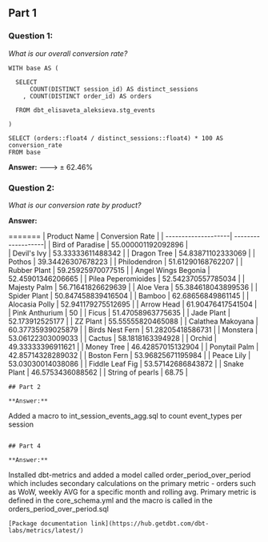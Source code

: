 ## Part 1

### Question 1: 

_What is our overall conversion rate?_

```
WITH base AS (

  SELECT 
      COUNT(DISTINCT session_id) AS distinct_sessions
    , COUNT(DISTINCT order_id) AS orders
    
  FROM dbt_elisaveta_aleksieva.stg_events
  
)

SELECT (orders::float4 / distinct_sessions::float4) * 100 AS conversion_rate
FROM base 
```

**Answer:**
---> ± 62.46%

### Question 2: 
_What is our conversion rate by product?_

**Answer:**

=======
| Product Name        | Conversion Rate    |
| --------------------| -------------------|
| Bird of Paradise    | 55.000001192092896 |  
| Devil's Ivy         | 53.33333611488342  |
| Dragon Tree         | 54.83871102333069  |
| Pothos              | 39.34426307678223  |
| Philodendron        | 51.61290168762207  |
| Rubber Plant        | 59.25925970077515  |
| Angel Wings Begonia | 52.45901346206665  |
| Pilea Peperomioides | 52.542370557785034 |
| Majesty Palm        | 56.71641826629639  |
| Aloe Vera           | 55.384618043899536 |
| Spider Plant        | 50.847458839416504 |
| Bamboo              | 62.68656849861145  |
| Alocasia Polly      | 52.941179275512695 |
| Arrow Head          | 61.90476417541504  |
| Pink Anthurium      | 50                 |
| Ficus               | 51.47058963775635  |
| Jade Plant          | 52.173912525177    |
| ZZ Plant            | 55.55555820465088  |
| Calathea Makoyana   | 60.37735939025879  |
| Birds Nest Fern     | 51.28205418586731  |
| Monstera            | 53.06122303009033  |
| Cactus              | 58.1818163394928   |
| Orchid              | 49.33333396911621  |
| Money Tree          | 46.42857015132904  |
| Ponytail Palm       | 42.85714328289032  |
| Boston Fern         | 53.96825671195984  |
| Peace Lily          | 53.03030014038086  |
| Fiddle Leaf Fig     | 53.57142686843872  |
| Snake Plant         | 46.5753436088562   |
| String of pearls    | 68.75              |


```
## Part 2

**Answer:** 
```
Added a macro to int_session_events_agg.sql to count event_types per session

```

## Part 4 

**Answer:** 
```
Installed dbt-metrics and added a model called order_period_over_period which includes secondary calculations on the primary metric - orders such as WoW, weekly AVG for a specific month and rolling avg. Primary metric is defined in the core_schema.yml and the macro is called in the orders_period_over_period.sql
```
[Package documentation link](https://hub.getdbt.com/dbt-labs/metrics/latest/)
